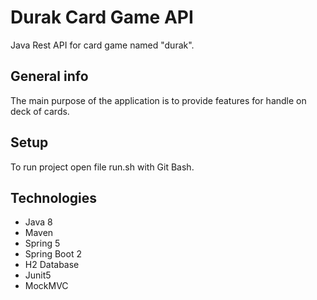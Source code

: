 # Durak Card Game API
Java Rest API for card game named "durak".

## General info
The main purpose of the application is to provide features for handle on deck of cards.

## Setup
To run project open file run.sh with Git Bash.

## Technologies
* Java 8
* Maven
* Spring 5
* Spring Boot 2
* H2 Database
* Junit5
* MockMVC
